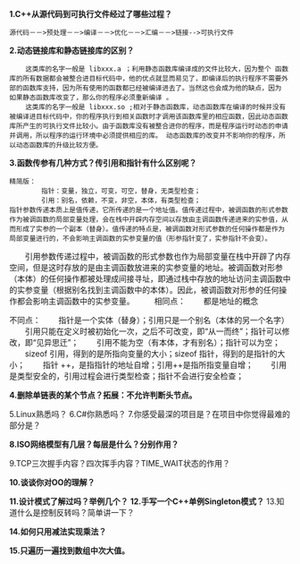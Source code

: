 **1.C++从源代码到可执行文件经过了哪些过程？** 

	源代码－－>预处理－－>编译－－>优化－－>汇编－－>链接-->可执行文件
	
**2.动态链接库和静态链接库的区别？** 

		这类库的名字一般是 libxxx.a ；利用静态函数库编译成的文件比较大，因为整个 函数库的所有数据都会被整合进目标代码中，他的优点就显而易见了，即编译后的执行程序不需要外部的函数库支持，因为所有使用的函数都已经被编译进去了。当然这也会成为他的缺点，因为 如果静态函数库改变了，那么你的程序必须重新编译 。
		这类库的名字一般是 libxxx.so ;相对于静态函数库，动态函数库在编译的时候并没有被编译进目标代码中，你的程序执行到相关函数时才调用该函数库里的相应函数，因此动态函数库所产生的可执行文件比较小。由于函数库没有被整合进你的程序，而是程序运行时动态的申请并调用，所以程序的运行环境中必须提供相应的库。 动态函数库的改变并不影响你的程序，所以动态函数库的升级比较方便。

**3.函数传参有几种方式？传引用和指针有什么区别呢？** 

	精简版：
			指针：变量，独立，可变，可空，替身，无类型检查；
			引用：别名，依赖，不变，非空，本体，有类型检查；
	指针参数传递本质上是值传递，它所传递的是一个地址值。值传递过程中，被调函数的形式参数作为被调函数的局部变量处理，会在栈中开辟内存空间以存放由主调函数传递进来的实参值，从而形成了实参的一个副本（替身）。值传递的特点是，被调函数对形式参数的任何操作都是作为局部变量进行的，不会影响主调函数的实参变量的值（形参指针变了，实参指针不会变）。

　　引用参数传递过程中，被调函数的形式参数也作为局部变量在栈中开辟了内存空间，但是这时存放的是由主调函数放进来的实参变量的地址。被调函数对形参（本体）的任何操作都被处理成间接寻址，即通过栈中存放的地址访问主调函数中的实参变量（根据别名找到主调函数中的本体）。因此，被调函数对形参的任何操作都会影响主调函数中的实参变量。
　　
相同点：
　　都是地址的概念

不同点：
　　指针是一个实体（替身）；引用只是一个别名（本体的另一个名字）
　　引用只能在定义时被初始化一次，之后不可改变，即“从一而终”；指针可以修改，即“见异思迁”；
　　引用不能为空（有本体，才有别名）；指针可以为空；
　　sizeof 引用，得到的是所指向变量的大小；sizeof 指针，得到的是指针的大小；
　　指针 ++，是指指针的地址自增；引用++是指所指变量自增；
　　引用是类型安全的，引用过程会进行类型检查；指针不会进行安全检查；
	
**4.删除单链表的某个节点？拓展：不允许判断头节点。** 

5.Linux熟悉吗？ 
6.C#你熟悉吗？ 
7.你感受最深的项目是？在项目中你觉得最难的部分是？ 

**8.ISO网络模型有几层？每层是什么？分别作用？** 

9.TCP三次握手内容？四次挥手内容？TIME_WAIT状态的作用？ 

**10.谈谈你对OO的理解？** 
	
**11.设计模式了解过吗？举例几个？** 
**12.手写一个C++单例Singleton模式？** 
13.知道什么是控制反转吗？简单讲一下？ 

**14.如何只用减法实现乘法？** 

**15.只遍历一遍找到数组中次大值。**
